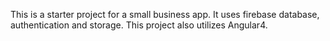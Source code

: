 This is a starter project for a small business app. It uses firebase database, authentication and storage. This project also utilizes Angular4.

